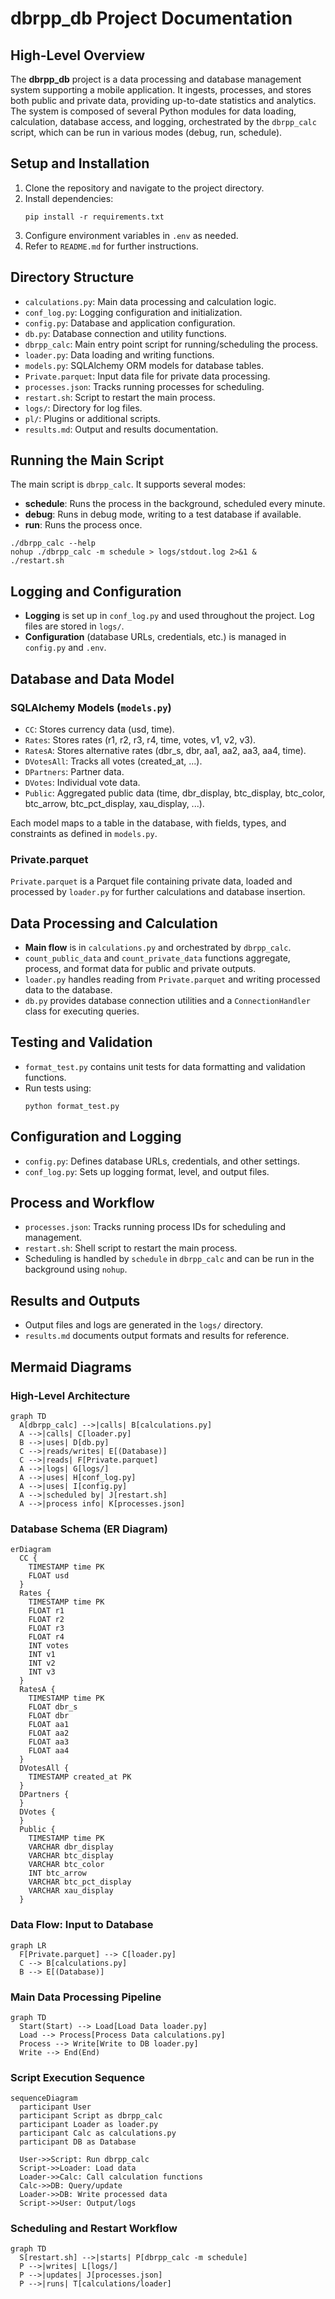# dbrpp_db Project Documentation

## High-Level Overview

The **dbrpp_db** project is a data processing and database management system supporting a mobile application. It ingests, processes, and stores both public and private data, providing up-to-date statistics and analytics. The system is composed of several Python modules for data loading, calculation, database access, and logging, orchestrated by the `dbrpp_calc` script, which can be run in various modes (debug, run, schedule).

## Setup and Installation

1. Clone the repository and navigate to the project directory.
2. Install dependencies:
   ```
   pip install -r requirements.txt
   ```
3. Configure environment variables in `.env` as needed.
4. Refer to `README.md` for further instructions.

## Directory Structure

- `calculations.py`: Main data processing and calculation logic.
- `conf_log.py`: Logging configuration and initialization.
- `config.py`: Database and application configuration.
- `db.py`: Database connection and utility functions.
- `dbrpp_calc`: Main entry point script for running/scheduling the process.
- `loader.py`: Data loading and writing functions.
- `models.py`: SQLAlchemy ORM models for database tables.
- `Private.parquet`: Input data file for private data processing.
- `processes.json`: Tracks running processes for scheduling.
- `restart.sh`: Script to restart the main process.
- `logs/`: Directory for log files.
- `pl/`: Plugins or additional scripts.
- `results.md`: Output and results documentation.

## Running the Main Script

The main script is `dbrpp_calc`. It supports several modes:
- **schedule**: Runs the process in the background, scheduled every minute.
- **debug**: Runs in debug mode, writing to a test database if available.
- **run**: Runs the process once.

```
./dbrpp_calc --help
nohup ./dbrpp_calc -m schedule > logs/stdout.log 2>&1 &
./restart.sh
```

## Logging and Configuration

- **Logging** is set up in `conf_log.py` and used throughout the project. Log files are stored in `logs/`.
- **Configuration** (database URLs, credentials, etc.) is managed in `config.py` and `.env`.

## Database and Data Model

### SQLAlchemy Models (`models.py`)

- `CC`: Stores currency data (usd, time).
- `Rates`: Stores rates (r1, r2, r3, r4, time, votes, v1, v2, v3).
- `RatesA`: Stores alternative rates (dbr_s, dbr, aa1, aa2, aa3, aa4, time).
- `DVotesAll`: Tracks all votes (created_at, ...).
- `DPartners`: Partner data.
- `DVotes`: Individual vote data.
- `Public`: Aggregated public data (time, dbr_display, btc_display, btc_color, btc_arrow, btc_pct_display, xau_display, ...).

Each model maps to a table in the database, with fields, types, and constraints as defined in `models.py`.

### Private.parquet

`Private.parquet` is a Parquet file containing private data, loaded and processed by `loader.py` for further calculations and database insertion.

## Data Processing and Calculation

- **Main flow** is in `calculations.py` and orchestrated by `dbrpp_calc`.
- `count_public_data` and `count_private_data` functions aggregate, process, and format data for public and private outputs.
- `loader.py` handles reading from `Private.parquet` and writing processed data to the database.
- `db.py` provides database connection utilities and a `ConnectionHandler` class for executing queries.

## Testing and Validation

- `format_test.py` contains unit tests for data formatting and validation functions.
- Run tests using:
  ```
  python format_test.py
  ```

## Configuration and Logging

- `config.py`: Defines database URLs, credentials, and other settings.
- `conf_log.py`: Sets up logging format, level, and output files.

## Process and Workflow

- `processes.json`: Tracks running process IDs for scheduling and management.
- `restart.sh`: Shell script to restart the main process.
- Scheduling is handled by `schedule` in `dbrpp_calc` and can be run in the background using `nohup`.

## Results and Outputs

- Output files and logs are generated in the `logs/` directory.
- `results.md` documents output formats and results for reference.

## Mermaid Diagrams

### High-Level Architecture

```mermaid
graph TD
  A[dbrpp_calc] -->|calls| B[calculations.py]
  A -->|calls| C[loader.py]
  B -->|uses| D[db.py]
  C -->|reads/writes| E[(Database)]
  C -->|reads| F[Private.parquet]
  A -->|logs| G[logs/]
  A -->|uses| H[conf_log.py]
  A -->|uses| I[config.py]
  A -->|scheduled by| J[restart.sh]
  A -->|process info| K[processes.json]
```

### Database Schema (ER Diagram)

```mermaid
erDiagram
  CC {
    TIMESTAMP time PK
    FLOAT usd
  }
  Rates {
    TIMESTAMP time PK
    FLOAT r1
    FLOAT r2
    FLOAT r3
    FLOAT r4
    INT votes
    INT v1
    INT v2
    INT v3
  }
  RatesA {
    TIMESTAMP time PK
    FLOAT dbr_s
    FLOAT dbr
    FLOAT aa1
    FLOAT aa2
    FLOAT aa3
    FLOAT aa4
  }
  DVotesAll {
    TIMESTAMP created_at PK
  }
  DPartners {
  }
  DVotes {
  }
  Public {
    TIMESTAMP time PK
    VARCHAR dbr_display
    VARCHAR btc_display
    VARCHAR btc_color
    INT btc_arrow
    VARCHAR btc_pct_display
    VARCHAR xau_display
  }
```

### Data Flow: Input to Database

```mermaid
graph LR
  F[Private.parquet] --> C[loader.py]
  C --> B[calculations.py]
  B --> E[(Database)]
```

### Main Data Processing Pipeline

```mermaid
graph TD
  Start(Start) --> Load[Load Data loader.py]
  Load --> Process[Process Data calculations.py]
  Process --> Write[Write to DB loader.py]
  Write --> End(End)
```

### Script Execution Sequence

```mermaid
sequenceDiagram
  participant User
  participant Script as dbrpp_calc
  participant Loader as loader.py
  participant Calc as calculations.py
  participant DB as Database

  User->>Script: Run dbrpp_calc
  Script->>Loader: Load data
  Loader->>Calc: Call calculation functions
  Calc->>DB: Query/update
  Loader->>DB: Write processed data
  Script->>User: Output/logs
```

### Scheduling and Restart Workflow

```mermaid
graph TD
  S[restart.sh] -->|starts| P[dbrpp_calc -m schedule]
  P -->|writes| L[logs/]
  P -->|updates| J[processes.json]
  P -->|runs| T[calculations/loader]
```